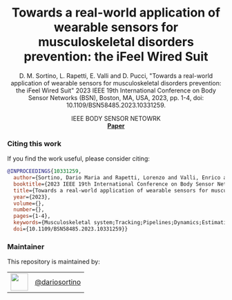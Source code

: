 <h1 align="center">
  Towards a real-world application of wearable sensors for musculoskeletal disorders prevention: the iFeel Wired Suit
</h1>


<div align="center">


D. M. Sortino, L. Rapetti, E. Valli and D. Pucci, "Towards a real-world application of wearable sensors for musculoskeletal disorders prevention: the iFeel Wired Suit" 2023 IEEE 19th International Conference on Body Sensor Networks (BSN), Boston, MA, USA, 2023, pp. 1-4, doi: 10.1109/BSN58485.2023.10331259.

</div>

<div align="center">
  IEEE BODY SENSOR NETOWRK
</div>

<div align="center">
  <a href="https://ieeexplore.ieee.org/document/10331259"><b>Paper</b></a>
</div>

### Citing this work

If you find the work useful, please consider citing:

```bibtex
@INPROCEEDINGS{10331259,
  author={Sortino, Dario Maria and Rapetti, Lorenzo and Valli, Enrico and Pucci, Daniele},
  booktitle={2023 IEEE 19th International Conference on Body Sensor Networks (BSN)}, 
  title={Towards a real-world application of wearable sensors for musculoskeletal disorders prevention: the iFeel Wired Suit}, 
  year={2023},
  volume={},
  number={},
  pages={1-4},
  keywords={Musculoskeletal system;Tracking;Pipelines;Dynamics;Estimation;Kinematics;Footwear;Wearable sensors;Monitoring;Intelligent sensors;musculoskeletal disorders;wearables;motion tracking},
  doi={10.1109/BSN58485.2023.10331259}}
```

### Maintainer

This repository is maintained by:

| | |
|:---:|:---:|
| [<img src="https://github.com/dariosortino.png" width="40">](https://github.com/dariosortino) | [@dariosortino](https://github.com/dariosortino) |

